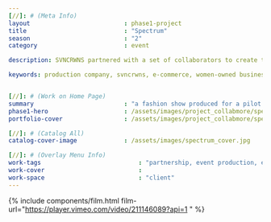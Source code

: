 ```yaml
---
[//]: # (Meta Info)
layout                          : phase1-project
title 					        : "Spectrum"
season				            : "2"
category 						: event

description: SVNCRWNS partnered with a set of collaborators to create the pilot event, Spectrum.  A fashion show highlighting local designers and stylists and creating an environment for buyers to learn about new talent.

keywords: production company, svncrwns, e-commerce, women-owned businesses, creative team, consulting, business operations, launch my brand, manage my brand, photography, videography, special projects


[//]: # (Work on Home Page)
summary                         : "a fashion show produced for a pilot event of collaboration amongst retailers + designers"
phase1-hero                     : /assets/images/project_collabmore/spectrum-03.jpg
portfolio-cover 				: /assets/images/project_collabmore/spectrum-03.jpg

[//]: # (Catalog All)
catalog-cover-image				: /assets/images/spectrum_cover.jpg

[//]: # (Overlay Menu Info)
work-tags 							: "partnership, event production, event team management, set design"
work-cover							:
work-space 							: "client"
---
```

{% include components/film.html film-url="https://player.vimeo.com/video/211146089?api=1 " %}
